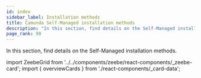 ```yaml
---
id: index
sidebar_label: Installation methods
title: Camunda Self-Managed installation methods
description: "In this section, find details on the Self-Managed installation methods."
page_rank: 90
---
```


In this section, find details on the Self-Managed installation methods.

import ZeebeGrid from '../../components/zeebe/react-components/\_zeebe-card';
import { overviewCards } from './react-components/\_card-data';

<ZeebeGrid zeebe={overviewCards} />
